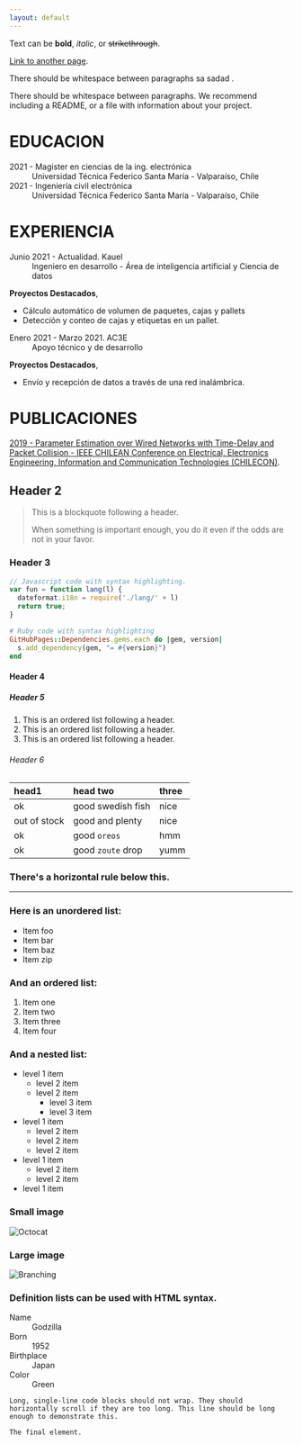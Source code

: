 ```yaml
---
layout: default
---
```


Text can be **bold**, _italic_, or ~~strikethrough~~.

[Link to another page](./another-page.html).

There should be whitespace between paragraphs sa sadad <link rel="shortcut icon" type="image/x-icon" href="assets/img/python.ico">.

There should be whitespace between paragraphs. We recommend including a README, or a file with information about your project.

# EDUCACION

<dl>
<dt>2021 - Magister en ciencias de la ing. electrónica</dt>
<dd>Universidad Técnica Federico Santa María - Valparaíso, Chile</dd>
<dt>2021 - Ingeniería civil electrónica</dt>
<dd>Universidad Técnica Federico Santa María - Valparaíso, Chile</dd>
</dl>

# EXPERIENCIA

<dl>
<dt>Junio 2021 - Actualidad. Kauel</dt>
<dd>Ingeniero en desarrollo - Área de inteligencia artificial y Ciencia de datos</dd>
</dl>

**Proyectos Destacados**,
*   Cálculo automático de volumen de paquetes, cajas y pallets
*   Detección y conteo de cajas y etiquetas en un pallet.

<dl>
<dt>Enero 2021 - Marzo 2021. AC3E</dt>
<dd>Apoyo técnico y de desarrollo</dd>
</dl> 

**Proyectos Destacados**,
*   Envío y recepción de datos a través de una red inalámbrica.

# PUBLICACIONES

[2019 - Parameter Estimation over Wired Networks with Time-Delay and Packet Collision - IEEE CHILEAN Conference on Electrical, Electronics Engineering, Information and Communication Technologies (CHILECON)](https://ieeexplore.ieee.org/abstract/document/8987445).

## Header 2

> This is a blockquote following a header.
>
> When something is important enough, you do it even if the odds are not in your favor.

### Header 3

```js
// Javascript code with syntax highlighting.
var fun = function lang(l) {
  dateformat.i18n = require('./lang/' + l)
  return true;
}
```

```ruby
# Ruby code with syntax highlighting
GitHubPages::Dependencies.gems.each do |gem, version|
  s.add_dependency(gem, "= #{version}")
end
```

#### Header 4


##### Header 5

1.  This is an ordered list following a header.
2.  This is an ordered list following a header.
3.  This is an ordered list following a header.

###### Header 6

| head1        | head two          | three |
|:-------------|:------------------|:------|
| ok           | good swedish fish | nice  |
| out of stock | good and plenty   | nice  |
| ok           | good `oreos`      | hmm   |
| ok           | good `zoute` drop | yumm  |

### There's a horizontal rule below this.

* * *

### Here is an unordered list:

*   Item foo
*   Item bar
*   Item baz
*   Item zip

### And an ordered list:

1.  Item one
1.  Item two
1.  Item three
1.  Item four

### And a nested list:

- level 1 item
  - level 2 item
  - level 2 item
    - level 3 item
    - level 3 item
- level 1 item
  - level 2 item
  - level 2 item
  - level 2 item
- level 1 item
  - level 2 item
  - level 2 item
- level 1 item

### Small image

![Octocat](https://github.githubassets.com/images/icons/emoji/octocat.png)

### Large image

![Branching](https://guides.github.com/activities/hello-world/branching.png)


### Definition lists can be used with HTML syntax.

<dl>
<dt>Name</dt>
<dd>Godzilla</dd>
<dt>Born</dt>
<dd>1952</dd>
<dt>Birthplace</dt>
<dd>Japan</dd>
<dt>Color</dt>
<dd>Green</dd>
</dl>

```
Long, single-line code blocks should not wrap. They should horizontally scroll if they are too long. This line should be long enough to demonstrate this.
```

```
The final element.
```
